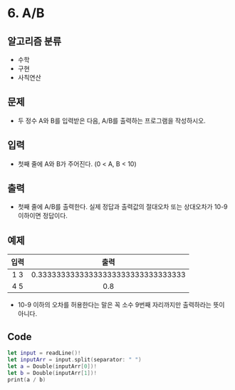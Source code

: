 # 6. A/B
## 알고리즘 분류
* 수학
* 구현
* 사칙연산

## 문제
* 두 정수 A와 B를 입력받은 다음, A/B를 출력하는 프로그램을 작성하시오.

## 입력
* 첫째 줄에 A와 B가 주어진다. (0 < A, B < 10)

## 출력
* 첫째 줄에 A/B를 출력한다. 실제 정답과 출력값의 절대오차 또는 상대오차가 10-9 이하이면 정답이다.

## 예제
|입력|출력|
|:---:|:---:|
|1 3|0.33333333333333333333333333333333|
|4 5|0.8|
* 10-9 이하의 오차를 허용한다는 말은 꼭 소수 9번째 자리까지만 출력하라는 뜻이 아니다.


## Code
```swift
let input = readLine()!
let inputArr = input.split(separator: " ")
let a = Double(inputArr[0])!
let b = Double(inputArr[1])!
print(a / b)
```
